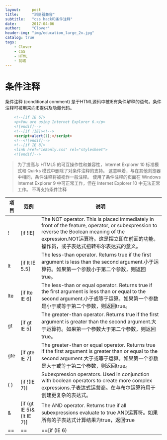 ```yaml
---
layout:     post
title:      "浏览器兼容"
subtitle:   "css hack和条件注释"
date:       2017-04-06
author:     "Clover"
header-img: "img/education_large_2x.jpg"
catalog: true
tags:
    - Clover
    - CSS
    - HTML
    - 前端
---
```


# 条件注释

条件注释 (conditional comment) 是于HTML源码中被IE有条件解释的语句。条件注释可被用来向IE提供及隐藏代码。

```html
 	<!--[if IE 6]>
    <p>You are using Internet Explorer 6.</p>
    <![endif]-->
    <!--[if !IE]><!-->
    <script>alert(1);</script>
    <!--<![endif]-->
    <!--[if IE 8]>
    <link href="ie8only.css" rel="stylesheet">
    <![endif]-->
```

> 为了提高与 HTML5 的可互操作性和兼容性，Internet Explorer 10 标准模式和 Quirks 模式中删除了对条件注释的支持。 这意味着，与在其他浏览器中相同，条件注释将被视作一般注释。 使用了条件注释的页面在 Windows Internet Explorer 9 中可正常工作，但在 Internet Explorer 10 中无法正常工作。 不再支持条件注释

| 项目 | 范例 |说明 |
|--------|--------|--------|
|    !   |  [if !IE]  |   The NOT operator. This is placed immediately in front of the feature, operator, or subexpression to reverse the Boolean meaning of the expression.NOT运算符。这是摆立即在前面的功能，操作员，或子表达式扭转布尔表达式的意义。     |
|   lt    |  [if lt IE 5.5] |    The less-than operator. Returns true if the first argument is less than the second argument.小于运算符。如果第一个参数小于第二个参数，则返回true。    |
|lte      | [if lte IE 6] |   The less-than or equal operator. Returns true if the first argument is less than or equal to the second argument.小于或等于运算。如果第一个参数是小于或等于第二个参数，则返回true。     |
|  gt    | [if gt IE 5] |    The greater-than operator. Returns true if the first argument is greater than the second argument.大于运算符。如果第一个参数大于第二个参数，则返回true。    |
|  gte   |[if gte IE 7] |    The greater-than or equal operator. Returns true if the first argument is greater than or equal to the second argument.大于或等于运算。如果第一个参数是大于或等于第二个参数，则返回true。    |
|  ( )   | [if !(IE 7)] |   Subexpression operators. Used in conjunction with boolean operators to create more complex expressions.子表达式运营商。在与布尔运算符用于创建更复杂的表达式。     |
|  &    |[if (gt IE 5)&(lt IE 7)]|   The AND operator. Returns true if all subexpressions evaluate to true AND运算符。如果所有的子表达式计算结果为true，返回true     |
|  ==|==    | ==[if (IE 6)|(IE 7)]== |    The OR operator. Returns true if any of the subexpressions evaluates to true. OR运算符。返回true，如果子表达式计算结果为true    |
